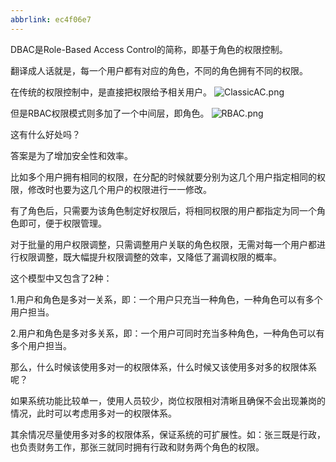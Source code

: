 ```yaml
---
abbrlink: ec4f06e7
---
```

DBAC是Role-Based Access Control的简称，即基于角色的权限控制。

翻译成人话就是，每一个用户都有对应的角色，不同的角色拥有不同的权限。

在传统的权限控制中，是直接把权限给予相关用户。
![ClassicAC.png](ClassicAC.png)

但是RBAC权限模式则多加了一个中间层，即角色。
![RBAC.png](RBAC.png)

这有什么好处吗？

答案是为了增加安全性和效率。

比如多个用户拥有相同的权限，在分配的时候就要分别为这几个用户指定相同的权限，修改时也要为这几个用户的权限进行一一修改。

有了角色后，只需要为该角色制定好权限后，将相同权限的用户都指定为同一个角色即可，便于权限管理。

对于批量的用户权限调整，只需调整用户关联的角色权限，无需对每一个用户都进行权限调整，既大幅提升权限调整的效率，又降低了漏调权限的概率。

这个模型中又包含了2种：

1.用户和角色是多对一关系，即：一个用户只充当一种角色，一种角色可以有多个用户担当。

2.用户和角色是多对多关系，即：一个用户可同时充当多种角色，一种角色可以有多个用户担当。

那么，什么时候该使用多对一的权限体系，什么时候又该使用多对多的权限体系呢？

如果系统功能比较单一，使用人员较少，岗位权限相对清晰且确保不会出现兼岗的情况，此时可以考虑用多对一的权限体系。

其余情况尽量使用多对多的权限体系，保证系统的可扩展性。如：张三既是行政，也负责财务工作，那张三就同时拥有行政和财务两个角色的权限。
